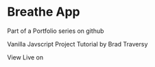# Breathe App

Part of a Portfolio series on github

Vanilla Javscript Project Tutorial by Brad Traversy

View Live on

